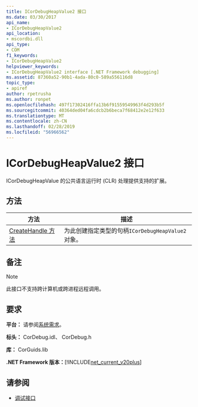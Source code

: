 ```yaml
---
title: ICorDebugHeapValue2 接口
ms.date: 03/30/2017
api_name:
- ICorDebugHeapValue2
api_location:
- mscordbi.dll
api_type:
- COM
f1_keywords:
- ICorDebugHeapValue2
helpviewer_keywords:
- ICorDebugHeapValue2 interface [.NET Framework debugging]
ms.assetid: 87360a52-90b1-4ada-80c0-589a556116d8
topic_type:
- apiref
author: rpetrusha
ms.author: ronpet
ms.openlocfilehash: 497f17302416ffa13b6f91559549963f4d293b5f
ms.sourcegitcommit: 40364ded04fa6cdcb2b6beca7f68412e2e12f633
ms.translationtype: MT
ms.contentlocale: zh-CN
ms.lasthandoff: 02/28/2019
ms.locfileid: "56966562"
---
```

# <a name="icordebugheapvalue2-interface"></a>ICorDebugHeapValue2 接口

ICorDebugHeapValue 的公共语言运行时 (CLR) 处理提供支持的扩展。  
  
## <a name="methods"></a>方法  
  
|方法|描述|  
|------------|-----------------|  
|[CreateHandle 方法](../../../../docs/framework/unmanaged-api/debugging/icordebugheapvalue2-createhandle-method.md)|为此创建指定类型的句柄`ICorDebugHeapValue2`对象。|  
  
## <a name="remarks"></a>备注  
  
> [!NOTE]
>  此接口不支持跨计算机或跨进程远程调用。  
  
## <a name="requirements"></a>要求  
 **平台：** 请参阅[系统需求](../../../../docs/framework/get-started/system-requirements.md)。  
  
 **标头：** CorDebug.idl、 CorDebug.h  
  
 **库：** CorGuids.lib  
  
 **.NET Framework 版本：**[!INCLUDE[net_current_v20plus](../../../../includes/net-current-v20plus-md.md)]  
  
## <a name="see-also"></a>请参阅
- [调试接口](../../../../docs/framework/unmanaged-api/debugging/debugging-interfaces.md)

